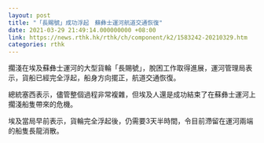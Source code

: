 ```yaml
---
layout: post
title: "「長賜號」成功浮起　蘇彝士運河航道交通恢復"
date: 2021-03-29 21:49:14.000000000 +08:00
link: https://news.rthk.hk/rthk/ch/component/k2/1583242-20210329.htm
categories: rthk
---
```


擱淺在埃及蘇彝士運河的大型貨輪「長賜號」，脫困工作取得進展，運河管理局表示，貨船已經完全浮起，船身方向擺正，航道交通恢復。

總統塞西表示，儘管整個過程非常複雜，但埃及人還是成功結束了在蘇彝士運河上擱淺船隻帶來的危機。 

埃及當局早前表示，貨輪完全浮起後，仍需要3天半時間，令目前滯留在運河兩端的船隻長龍消散。
